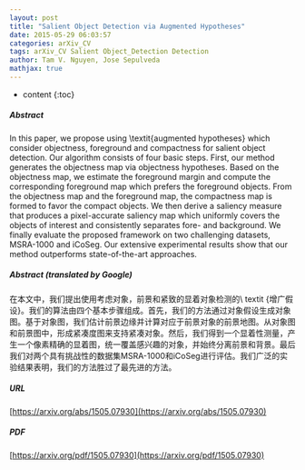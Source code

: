```yaml
---
layout: post
title: "Salient Object Detection via Augmented Hypotheses"
date: 2015-05-29 06:03:57
categories: arXiv_CV
tags: arXiv_CV Salient Object_Detection Detection
author: Tam V. Nguyen, Jose Sepulveda
mathjax: true
---
```


* content
{:toc}

##### Abstract
In this paper, we propose using \textit{augmented hypotheses} which consider objectness, foreground and compactness for salient object detection. Our algorithm consists of four basic steps. First, our method generates the objectness map via objectness hypotheses. Based on the objectness map, we estimate the foreground margin and compute the corresponding foreground map which prefers the foreground objects. From the objectness map and the foreground map, the compactness map is formed to favor the compact objects. We then derive a saliency measure that produces a pixel-accurate saliency map which uniformly covers the objects of interest and consistently separates fore- and background. We finally evaluate the proposed framework on two challenging datasets, MSRA-1000 and iCoSeg. Our extensive experimental results show that our method outperforms state-of-the-art approaches.

##### Abstract (translated by Google)
在本文中，我们提出使用考虑对象，前景和紧致的显着对象检测的\ textit {增广假设}。我们的算法由四个基本步骤组成。首先，我们的方法通过对象假设生成对象图。基于对象图，我们估计前景边缘并计算对应于前景对象的前景地图。从对象图和前景图中，形成紧凑度图来支持紧凑对象。然后，我们得到一个显着性测量，产生一个像素精确的显着图，统一覆盖感兴趣的对象，并始终分离前景和背景。最后我们对两个具有挑战性的数据集MSRA-1000和iCoSeg进行评估。我们广泛的实验结果表明，我们的方法胜过了最先进的方法。

##### URL
[https://arxiv.org/abs/1505.07930](https://arxiv.org/abs/1505.07930)

##### PDF
[https://arxiv.org/pdf/1505.07930](https://arxiv.org/pdf/1505.07930)

